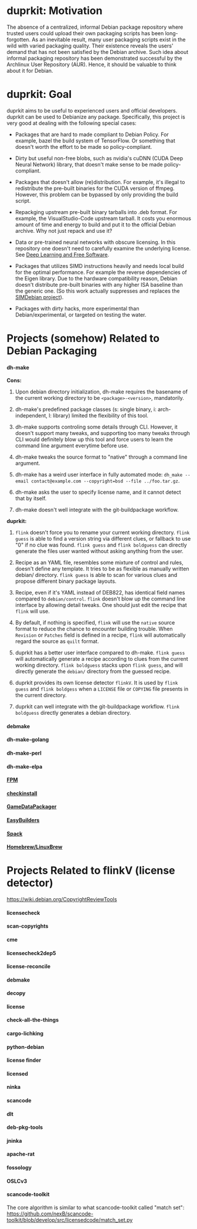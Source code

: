 # duprkit: Motivation

The absence of a centralized, informal Debian package repository where trusted
users could upload their own packaging scripts has been long-forgotten. As an
inevitable result, many user packaging scripts exist in the wild with varied
packaging quality. Their existence reveals the users' demand that has not been
satisfied by the Debian archive. Such idea about informal packaging repository
has been demonstrated successful by the Archlinux User Repository (AUR). Hence,
it should be valuable to think about it for Debian.

# duprkit: Goal

duprkit aims to be useful to experienced users and official developers.
duprkit can be used to Debianize any package. Specifically, this project is
very good at dealing with the following special cases:

* Packages that are hard to made compliant to Debian Policy. For example, bazel
  the build system of TensorFlow. Or something that doesn't worth the effort to
  be made so policy-compliant.

* Dirty but useful non-free blobs, such as nvidia's cuDNN (CUDA Deep Neural
  Network) library, that doesn't make sense to be made policy-compliant.

* Packages that doesn't allow (re)distribution. For example, it's illegal to
  redistribute the pre-built binaries for the CUDA version of ffmpeg.  However,
  this problem can be bypassed by only providing the build script.

* Repackging upstream pre-built binary tarballs into .deb format. For example,
  the VisualStudio-Code upstream tarball. It costs you enormous amount of time
  and energy to build and put it to the official Debian archive. Why not just
  repack and use it?

* Data or pre-trained neural networks with obscure licensing. In this
  repository one doesn't need to carefully examine the underlying license.
  See [Deep Learning and Free Software](https://lwn.net/Articles/760142/).

* Packages that utilizes SIMD instructions heavily and needs local build for
  the optimal performance. For example the reverse dependencies of the Eigen
  library. Due to the hardware compatibility reason, Debian doesn't distribute
  pre-built binaries with any higher ISA baseline than the generic one.  (So this
  work actually suppresses and replaces the
  [SIMDebian project](https://github.com/SIMDebian/SIMDebian)).

* Packages with dirty hacks, more experimental than Debian/experimental,
  or targeted on testing the water.

# Projects (somehow) Related to Debian Packaging

#### dh-make

**Cons:**

1. Upon debian directory initialization, dh-make requires the basename of
the current working directory to be `<package>-<version>`, mandatorily.

2. dh-make's predefined package classes (s: single binary,
i: arch-independent, l: library) limited the flexibility of this tool.

3. dh-make supports controling some details through CLI. However, it doesn't
support many tweaks, and supporting too many tweaks through CLI would
definitely blow up this tool and force users to learn the command line
argument everytime before use.

4. dh-make tweaks the source format to "native" through a command line argument.

5. dh-make has a weird user interface in fully automated mode: `dh_make --email contact@example.com --copyright=bsd --file ../foo.tar.gz`.

6. dh-make asks the user to specify license name, and it cannot detect that
by itself.

7. dh-make doesn't well integrate with the git-buildpackage workflow.

**duprkit:**

1. `flink` doesn't force you to rename your current working directory. `flink
guess` is able to find a version string via different clues, or fallback to
use "0" if no clue was found. `flink guess` and `flink boldguess` can directly
generate the files user wanted without asking anything from the user.

2. Recipe as an YAML file, resembles some mixture of control and rules, doesn't
define any template. It tries to be as flexible as manually written debian/
directory. `flink guess` is able to scan for various clues and propose
different binary package layouts.

3. Recipe, even if it's YAML instead of DEB822, has identical field names
compared to `debian/control`. `flink` doesn't blow up the command line
interface by allowing detail tweaks. One should just edit the recipe that
`flink` will use.

4. By default, if nothing is specified, `flink` will use the `native` source
format to reduce the chance to encounter building trouble. When `Revision` or
`Patches` field is defined in a recipe, `flink` will automatically regard the
source as `quilt` format.

5. duprkit has a better user interface compared to dh-make. `flink guess` will
automatically generate a recipe according to clues from the current working
directory. `flink boldguess` stacks upon `flink guess`, and will directly
generate the `debian/` directory from the guessed recipe.

6. duprkit provides its own license detector `flinkV`. It is used by
`flink guess` and `flink boldgess` when a `LICENSE` file or `COPYING` file
presents in the current directory.

7. duprkit can well integrate with the git-buildpackage workflow.
`flink boldguess` directly generates a debian directory.

#### debmake

#### dh-make-golang

#### dh-make-perl

#### dh-make-elpa

#### [FPM](https://github.com/jordansissel/fpm)

#### [checkinstall](http://checkinstall.izto.org/)

#### [GameDataPackager](https://wiki.debian.org/Games/GameDataPackager)

#### [EasyBuilders](https://github.com/easybuilders)

#### [Spack](https://github.com/spack)

#### [Homebrew/LinuxBrew](https://github.com/Homebrew/brew)

# Projects Related to flinkV (license detector)

https://wiki.debian.org/CopyrightReviewTools

#### licensecheck

#### scan-copyrights

#### cme

#### licensecheck2dep5

#### license-reconcile

#### debmake

#### decopy

#### license

#### check-all-the-things

#### cargo-lichking

#### python-debian

#### license finder

#### licensed

#### ninka

#### scancode

#### dlt

#### deb-pkg-tools

#### jninka

#### apache-rat

#### fossology

#### OSLCv3

#### scancode-toolkit

The core algorithm is similar to what scancode-toolkit called "match set":
https://github.com/nexB/scancode-toolkit/blob/develop/src/licensedcode/match_set.py

